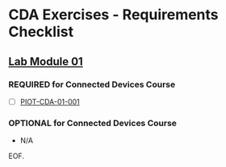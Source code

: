 # CDA Exercises - Requirements Checklist

## [Lab Module 01](https://github.com/orgs/programming-the-iot/projects/1#column-9974937)

### REQUIRED for Connected Devices Course
- [ ] [PIOT-CDA-01-001](https://github.com/programming-the-iot/book-exercise-tasks/issues/16)

### OPTIONAL for Connected Devices Course
- N/A

EOF.
